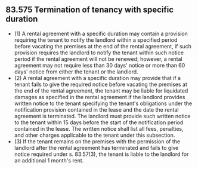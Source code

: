## 83.575 Termination of tenancy with specific duration
- (1) A rental agreement with a specific duration may contain a provision requiring the tenant to notify the landlord within a specified period before vacating the premises at the end of the rental agreement, if such provision requires the landlord to notify the tenant within such notice period if the rental agreement will not be renewed; however, a rental agreement may not require less than 30 days' notice or more than 60 days' notice from either the tenant or the landlord.
- (2) A rental agreement with a specific duration may provide that if a tenant fails to give the required notice before vacating the premises at the end of the rental agreement, the tenant may be liable for liquidated damages as specified in the rental agreement if the landlord provides written notice to the tenant specifying the tenant's obligations under the notification provision contained in the lease and the date the rental agreement is terminated. The landlord must provide such written notice to the tenant within 15 days before the start of the notification period contained in the lease. The written notice shall list all fees, penalties, and other charges applicable to the tenant under this subsection.
- (3) If the tenant remains on the premises with the permission of the landlord after the rental agreement has terminated and fails to give notice required under s. 83.57(3), the tenant is liable to the landlord for an additional 1 month's rent. 